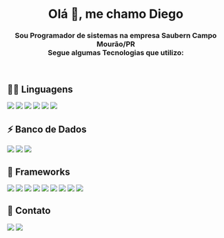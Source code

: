 

<h1 align="center">Olá 👋, me chamo Diego</h1>
<h3 align="center">Sou Programador de sistemas na empresa Saubern Campo Mourão/PR<br>Segue algumas Tecnologias que utilizo:</h3>

<br>

<p></p>

## 👩‍💻 Linguagens
<p align="left"> 

<img src="https://img.shields.io/badge/HTML5-E34F26?style=for-the-badge&logo=html5&logoColor=white" />

<img src="https://img.shields.io/badge/CSS3-1572B6?style=for-the-badge&logo=css3&logoColor=white" />

<img src="https://img.shields.io/badge/JavaScript-323330?style=for-the-badge&logo=javascript&logoColor=F7DF1E" />

<img src="https://img.shields.io/badge/Java-ED8B00?style=for-the-badge&logo=java&logoColor=white" />

<img src="https://img.shields.io/badge/PHP-777BB4?style=for-the-badge&logo=php&logoColor=white" />

<img src="https://img.shields.io/badge/json-5E5C5C?style=for-the-badge&logo=json&logoColor=white" />
</p>

<p></p>

## ⚡ Banco de Dados
<p align="left"> 
<img src="https://img.shields.io/badge/MySQL-00000F?style=for-the-badge&logo=mysql&logoColor=white" />

<img src="https://img.shields.io/badge/PostgreSQL-316192?style=for-the-badge&logo=postgresql&logoColor=white" />

<img src="https://img.shields.io/badge/Oracle-F80000?style=for-the-badge&logo=oracle&logoColor=black" />
</p>

<p></p>

## 🚀 Frameworks
<p align="left"> 
<img src="https://img.shields.io/badge/Node.js-339933?style=for-the-badge&logo=nodedotjs&logoColor=white" />

<img src="https://img.shields.io/badge/React-20232A?style=for-the-badge&logo=react&logoColor=61DAFB" />

<img src="https://img.shields.io/badge/Expo-1B1F23?style=for-the-badge&logo=expo&logoColor=white" />

<img src="https://img.shields.io/badge/Bootstrap-563D7C?style=for-the-badge&logo=bootstrap&logoColor=white" />

<img src="https://img.shields.io/badge/jQuery-0769AD?style=for-the-badge&logo=jquery&logoColor=white" />

<img src="https://img.shields.io/badge/Insomnia-5849be?style=for-the-badge&logo=Insomnia&logoColor=white" />

<img src="https://img.shields.io/badge/Xampp-F37623?style=for-the-badge&logo=xampp&logoColor=white" />

<img src="https://img.shields.io/badge/Font_Awesome-339AF0?style=for-the-badge&logo=fontawesome&logoColor=white" />

<img src="https://img.shields.io/badge/Apache-D22128?style=for-the-badge&logo=Apache&logoColor=white" />
</p>

<p></p>

## 📱 Contato
<p align="left"> 
<a>
<img src="https://img.shields.io/badge/Gmail-D14836?style=for-the-badge&logo=gmail&logoColor=white" />
</a>
<a>
<img src="https://img.shields.io/badge/LinkedIn-0077B5?style=for-the-badge&logo=linkedin&logoColor=white" />
</a>
</p>

